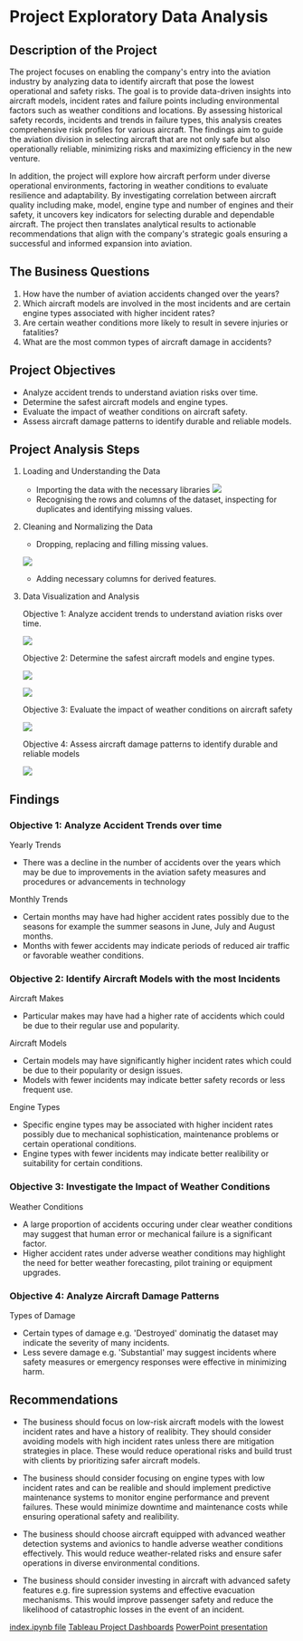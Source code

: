 # Project Exploratory Data Analysis

## Description of the Project

The project focuses on enabling the company's entry into the aviation industry by analyzing data to identify aircraft that pose the lowest operational and safety risks. The goal is to provide data-driven insights into aircraft models, incident rates and failure points including environmental factors such as weather conditions and locations. By assessing historical safety records, incidents and trends in failure types, this analysis creates comprehensive risk profiles for various aircraft. The findings aim to guide the aviation division in selecting aircraft that are not only safe but also operationally reliable, minimizing risks and maximizing efficiency in the new venture. 

In addition, the project will explore how aircraft perform under diverse operational environments, factoring in weather conditions to evaluate resilience and adaptability. By investigating correlation between aircraft quality including make, model, engine type and number of engines and their safety, it uncovers key indicators for selecting durable and dependable aircraft. The project then translates analytical results to actionable recommendations that align with the company's strategic goals ensuring a successful and informed expansion into aviation.

## The Business Questions
1. How have the number of aviation accidents changed over the years?
2. Which aircraft models are involved in the most incidents and are certain engine types associated with higher incident rates?
3. Are certain weather conditions more likely to result in severe injuries or fatalities?
4. What are the most common types of aircraft damage in accidents?

## Project Objectives

- Analyze accident trends to understand aviation risks over time.
- Determine the safest aircraft models and engine types.
- Evaluate the impact of weather conditions on aircraft safety.
- Assess aircraft damage patterns to identify durable and reliable models.

## Project Analysis Steps

1. Loading and Understanding the Data
    - Importing the data with the necessary libraries
    ![](embedded_images/importing_libs.png)
    - Recognising the rows and columns of the dataset, inspecting for duplicates and identifying missing values.
2. Cleaning and Normalizing the Data
    - Dropping, replacing and filling missing values.

    ![](embedded_images/dealing_with_missing_values.png)

    - Adding necessary columns for derived features. 

3. Data Visualization and Analysis

    Objective 1: Analyze accident trends to understand aviation risks over time. 

    ![](embedded_images/objective_1_sample_1.png)

    Objective 2: Determine the safest aircraft models and engine types.

    ![](embedded_images/objective_2_sample_1.png)

    ![](embedded_images/objective_2_sample_2.png)

    Objective 3: Evaluate the impact of weather conditions on aircraft safety
    
    ![](embedded_images/objective_3_sample_1.png)

    Objective 4: Assess aircraft damage patterns to identify durable and reliable models
    
    ![](embedded_images/objective_4_sample_1.png)


## Findings 

### Objective 1: Analyze Accident Trends over time

Yearly Trends

- There was a decline in the number of accidents over the years which may be due to improvements in the aviation safety measures and procedures or advancements in technology

Monthly Trends

- Certain months may have had higher accident rates possibly due to the seasons for example the summer seasons in June, July and August months. 
- Months with fewer accidents may indicate periods of reduced air traffic or favorable weather conditions. 

### Objective 2: Identify Aircraft Models with the most Incidents

Aircraft Makes 
- Particular makes may have had a higher rate of accidents which could be due to their regular use and popularity.

Aircraft Models
- Certain models may have significantly higher incident rates which could be due to their popularity or design issues.
- Models with fewer incidents may indicate better safety records or less frequent use.

Engine Types
- Specific engine types may be associated with higher incident rates possibly due to mechanical sophistication, maintenance problems or certain operational conditions.
- Engine types with fewer incidents may indicate better realibility or suitability for certain conditions.

### Objective 3: Investigate the Impact of Weather Conditions

Weather Conditions
- A large proportion of accidents occuring under clear weather conditions may suggest that human error or mechanical failure is a significant factor.
- Higher accident rates under adverse weather conditions may highlight the need for better weather forecasting, pilot training or equipment upgrades. 
 
### Objective 4: Analyze Aircraft Damage Patterns

Types of Damage
- Certain types of damage e.g. 'Destroyed' dominatig the dataset may indicate the severity of many incidents.
- Less severe damage e.g. 'Substantial' may suggest incidents where safety measures or emergency responses were effective in minimizing harm. 

## Recommendations

- The business should focus on low-risk aircraft models with the lowest incident rates and have a history of realibity. They should consider avoiding models with high incident rates unless there are mitigation strategies in place. These would reduce operational risks and build trust with clients by prioritizing safer aircraft models.

- The business should consider focusing on engine types with low incident rates and can be realible and should implement predictive maintenance systems to monitor engine performance and prevent failures. These would minimize downtime and maintenance costs while ensuring operational safety and realibility. 

- The business should choose aircraft equipped with advanced weather detection systems and avionics to handle adverse weather conditions effectively. This would reduce weather-related risks and ensure safer operations in diverse environmental conditions. 

- The business should consider investing in aircraft with advanced safety features e.g. fire supression systems and effective evacuation mechanisms. This would improve passenger safety and reduce the likelihood of catastrophic losses in the event of an incident. 

[index.ipynb file]()
[Tableau Project Dashboards]()
[PowerPoint presentation]()
